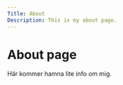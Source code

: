 ```yaml
---
Title: About
Description: This is my about page.
---
```


About page
=======================

Här kommer hamna lite info om mig.